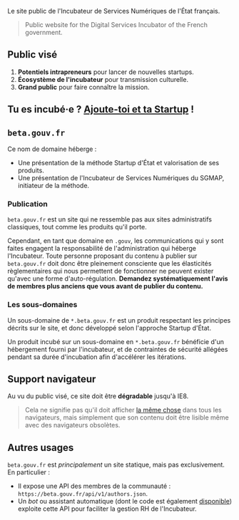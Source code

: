 Le site public de l'Incubateur de Services Numériques de l'État français.

> Public website for the Digital Services Incubator of the French government.


## Public visé

1. **Potentiels intrapreneurs** pour lancer de nouvelles startups.
2. **Écosystème de l'incubateur** pour transmission culturelle.
3. **Grand public** pour faire connaître la mission.


## Tu es incubé·e ? [Ajoute-toi et ta Startup](https://github.com/betagouv/beta.gouv.fr/blob/master/CONTRIBUTING.md) !


## `beta.gouv.fr`

Ce nom de domaine héberge :

- Une présentation de la méthode Startup d'État et valorisation de ses produits.
- Une présentation de l'Incubateur de Services Numériques du SGMAP, initiateur de la méthode.

### Publication

`beta.gouv.fr` est un site qui ne ressemble pas aux sites administratifs classiques, tout comme les produits qu'il porte.

Cependant, en tant que domaine en `.gouv`, les communications qui y sont faites engagent la responsabilité de l'administration qui héberge l'Incubateur. Toute personne proposant du contenu à publier sur `beta.gouv.fr` doit donc être pleinement consciente que les élasticités règlementaires qui nous permettent de fonctionner ne peuvent exister qu'avec une forme d'auto-régulation. **Demandez systématiquement l'avis de membres plus anciens que vous avant de publier du contenu.**

### Les sous-domaines

Un sous-domaine de `*.beta.gouv.fr` est un produit respectant les principes décrits sur le site, et donc développé selon l'approche Startup d'État.

Un produit incubé sur un sous-domaine en `*.beta.gouv.fr` bénéficie d'un hébergement fourni par l'incubateur, et de contraintes de sécurité allégées pendant sa durée d'incubation afin d'accélérer les itérations.


## Support navigateur

Au vu du public visé, ce site doit être **dégradable** jusqu'à IE8.

> Cela ne signifie pas qu'il doit afficher [la même chose](http://dowebsitesneedtolookexactlythesameineverybrowser.com) dans tous les navigateurs, mais simplement que son contenu doit être lisible même avec des navigateurs obsolètes.


## Autres usages

`beta.gouv.fr` est *principalement* un site statique, mais pas exclusivement. En particulier :

- Il expose une API des membres de la communauté : `https://beta.gouv.fr/api/v1/authors.json`.
- Un _bot_ ou assistant automatique (dont le code est également [disponible](https://github.com/betagouv/betaGouvBot)) exploite cette API pour faciliter la gestion RH de l'Incubateur.
